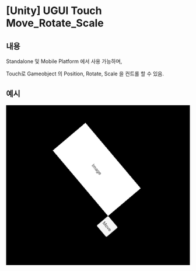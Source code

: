 # [Unity] UGUI Touch Move_Rotate_Scale

## 내용

Standalone 및 Mobile Platform 에서 사용 가능하며, 

Touch로 Gameobject 의 Position, Rotate, Scale 을 컨트롤 할 수 있음.

## 예시

![ex_screenshot](./img/examplePicture.png)
